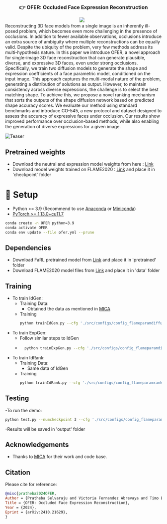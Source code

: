 
### <div align="center">👉 OFER: Occluded Face Expression Reconstruction<div> 
<div align="center">
<a href="https://drive.google.com/file/d/1_GKw8a_pyVnUl-AKc-hjczGkR-lacQcA/view?usp=drive_link"><img src="https://img.shields.io/static/v1?label=Paper&message=CVPR2025:OFER&color=red&logo=arxiv"></a> &ensp;
</div>
Reconstructing 3D face models from a single image is an inherently ill-posed problem, which becomes even more challenging in the presence of occlusions. In addition to fewer available observations, occlusions introduce an extra source of ambiguity where multiple reconstructions can be equally valid. Despite the ubiquity of the problem, very few methods address its multi-hypothesis nature. In this paper we introduce OFER, a novel approach for single-image 3D face reconstruction that can generate plausible, diverse, and expressive 3D faces, even under strong occlusions. Specifically, we train two diffusion models to generate the shape and expression coefficients of a face parametric model, conditioned on the input image. This approach captures the multi-modal nature of the problem, generating a distribution of solutions as output. However, to maintain consistency across diverse expressions, the challenge is to select the best matching shape. To achieve this, we propose a novel ranking mechanism that sorts the outputs of the shape diffusion network based on predicted shape accuracy scores. We evaluate our method using standard benchmarks and introduce CO-545, a new protocol and dataset designed to assess the accuracy of expressive faces under occlusion. Our results show improved performance over occlusion-based methods, while also enabling the generation of diverse expressions for a given image.

![Teaser](OFER_teaser.png)

## Pretrained weights
- Download the neutral and expression model weights from here : [Link](https://drive.google.com/drive/u/0/folders/1TQNyZVucVhwI0n9aMc-s3rO3hCG0V1mj)
- Download model weights trained on FLAME2020 : [Link](https://drive.google.com/drive/folders/1MZutLKw6jvWEfwqRMYiBOggAuKBEY3zn?usp=sharing)
and place it in 'checkpoint' folder
# 🔧 Setup

- Python >= 3.9 (Recommend to use [Anaconda](https://www.anaconda.com/download/#linux) or [Miniconda](https://docs.conda.io/en/latest/miniconda.html))
- [PyTorch >= 1.13.0+cu11.7](https://pytorch.org/)
```bash
conda create -n OFER python=3.9
conda activate OFER
conda env update --file ofer.yml --prune
```
## Dependencies
- Download FaRL pretrained model from [Link](https://github.com/FacePerceiver/FaRL/releases/download/pretrained_weights/FaRL-Base-Patch16-LAIONFace20M-ep64.pth) and place it in 'pretrained' folder
- Download FLAME2020 model files from [Link](https://flame.is.tue.mpg.de/download.php) and place it in 'data' folder

## Training
- To train IdGen:
    - Training Data:
        - Obtained the data as mentioned in [MICA](https://github.com/Zielon/MICA?tab=readme-ov-file#dataset-and-training) 
    - Training
        ```bash
        python trainIdGen.py --cfg './src/configs/config_flameparamdiffusion_flame23.yml' --toseed 0 
        ```
- To train ExpGen:
    - Follow similar steps to IdGen
    - ```bash
        python trainExpGen.py --cfg './src/configs/config_flameparamdiffusion_exp.yml' --toseed 0 
        ```
- To train IdRank:
    - Training Data:
        - Same data of IdGen
    - Training
        ```bash
        python trainIdRank.py --cfg './src/configs/config_flameparamrank_flame23.yml' --toseed 0 
        ```
## Testing
-To run the demo:
```bash
python test.py --numcheckpoint 3 --cfg './src/configs/config_flameparamdiffusion_flame20.yml' --checkpoint1 'checkpoint/model_idrank.tar' --checkpoint2 'checkpoint/model_idgen_flame20.tar' --checkpoint3 'checkpoint/model_expgen_flame20.tar' --filename 'data/PICKPIK/validation/4.txt' --imagepath 'data/PICKPIK/' --outputpath 'output'
```
-Results will be saved in 'output' folder

## Acknowledgements
- Thanks to [MICA](https://github.com/Zielon/MICA) for their work and code base.

## Citation
Please cite for reference:
```bibtex
@misc{pratheba2024OFER,
Author = {Pratheba Selvaraju and Victoria Fernandez Abrevaya and Timo Bolkart and Rick Akkerman and Tianyu Ding and Faezeh Amjadi and Ilya Zharkov},
Title = {OFER: Occluded Face Expression Reconstruction},
Year = {2024},
Eprint = {arXiv:2410.21629},
}
```
